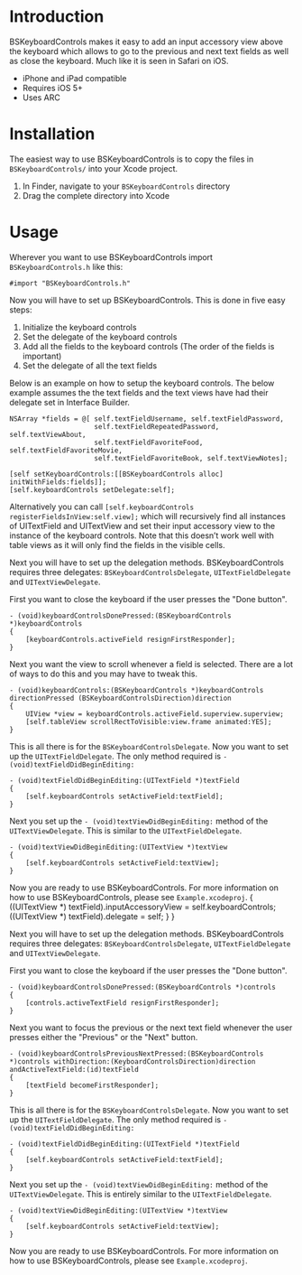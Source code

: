 Introduction
====================

BSKeyboardControls makes it easy to add an input accessory view above the keyboard which allows to go to the previous and next text fields as well as close the keyboard. Much like it is seen in Safari on iOS.

- iPhone and iPad compatible
- Requires iOS 5+
- Uses ARC

Installation
====================

The easiest way to use BSKeyboardControls is to copy the files in `BSKeyboardControls/` into your Xcode project.

1. In Finder, navigate to your `BSKeyboardControls` directory
2. Drag the complete directory into Xcode

Usage
====================

Wherever you want to use BSKeyboardControls import `BSKeyboardControls.h` like this:

`#import "BSKeyboardControls.h"`

Now you will have to set up BSKeyboardControls. This is done in five easy steps:

1. Initialize the keyboard controls
2. Set the delegate of the keyboard controls
3. Add all the fields to the keyboard controls (The order of the fields is important)
5. Set the delegate of all the text fields

Below is an example on how to setup the keyboard controls. The below example assumes the the text fields and the text views have had their delegate set in Interface Builder.

	NSArray *fields = @[ self.textFieldUsername, self.textFieldPassword,
                         self.textFieldRepeatedPassword, self.textViewAbout,
                         self.textFieldFavoriteFood, self.textFieldFavoriteMovie,
                         self.textFieldFavoriteBook, self.textViewNotes];
    
    [self setKeyboardControls:[[BSKeyboardControls alloc] initWithFields:fields]];
    [self.keyboardControls setDelegate:self];

Alternatively you can call `[self.keyboardControls registerFieldsInView:self.view];` which will recursively find all instances of UITextField and UITextView and set their input accessory view to the instance of the keyboard controls. Note that this doesn’t work well with table views as it will only find the fields in the visible cells.
	
Next you will have to set up the delegation methods. BSKeyboardControls requires three delegates: `BSKeyboardControlsDelegate`, `UITextFieldDelegate` and `UITextViewDelegate`.

First you want to close the keyboard if the user presses the "Done button".

	- (void)keyboardControlsDonePressed:(BSKeyboardControls *)keyboardControls
	{
    	[keyboardControls.activeField resignFirstResponder];
	}
	
Next you want the view to scroll whenever a field is selected. There are a lot of ways to do this and you may have to tweak this.

	- (void)keyboardControls:(BSKeyboardControls *)keyboardControls directionPressed (BSKeyboardControlsDirection)direction
	{
    	UIView *view = keyboardControls.activeField.superview.superview;
	    [self.tableView scrollRectToVisible:view.frame animated:YES];
	}
	
This is all there is for the `BSKeyboardControlsDelegate`. Now you want to set up the `UITextFieldDelegate`. The only method required is `- (void)textFieldDidBeginEditing:`

	- (void)textFieldDidBeginEditing:(UITextField *)textField
	{
    	[self.keyboardControls setActiveField:textField];
	}
	
Next you set up the `- (void)textViewDidBeginEditing:` method of the `UITextViewDelegate`. This is similar to the `UITextFieldDelegate`.

	- (void)textViewDidBeginEditing:(UITextView *)textView
	{
    	[self.keyboardControls setActiveField:textView];
	}
	
Now you are ready to use BSKeyboardControls. For more information on how to use BSKeyboardControls, please see `Example.xcodeproj`.
	    {
	        ((UITextView *) textField).inputAccessoryView = self.keyboardControls;
	        ((UITextView *) textField).delegate = self;
	    }
	}
	
Next you will have to set up the delegation methods. BSKeyboardControls requires three delegates: `BSKeyboardControlsDelegate`, `UITextFieldDelegate` and `UITextViewDelegate`.

First you want to close the keyboard if the user presses the "Done button".

	- (void)keyboardControlsDonePressed:(BSKeyboardControls *)controls
	{
	    [controls.activeTextField resignFirstResponder];
	}
	
Next you want to focus the previous or the next text field whenever the user presses either the "Previous" or the "Next" button.

	- (void)keyboardControlsPreviousNextPressed:(BSKeyboardControls *)controls withDirection:(KeyboardControlsDirection)direction andActiveTextField:(id)textField
	{
	    [textField becomeFirstResponder];
	}
	
This is all there is for the `BSKeyboardControlsDelegate`. Now you want to set up the `UITextFieldDelegate`. The only method required is `- (void)textFieldDidBeginEditing:`

	- (void)textFieldDidBeginEditing:(UITextField *)textField
	{
    	[self.keyboardControls setActiveField:textField];
	}
	
Next you set up the `- (void)textViewDidBeginEditing:` method of the `UITextViewDelegate`. This is entirely similar to the `UITextFieldDelegate`.

	- (void)textViewDidBeginEditing:(UITextView *)textView
	{
    	[self.keyboardControls setActiveField:textView];
	}
	
Now you are ready to use BSKeyboardControls. For more information on how to use BSKeyboardControls, please see `Example.xcodeproj`.